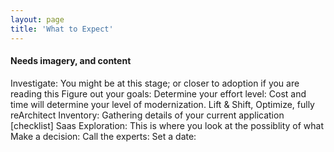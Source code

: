 ```yaml
---
layout: page
title: 'What to Expect'
---
```


#### Needs imagery, and content 


Investigate: You might be at this stage; or closer to adoption if you are reading this 
Figure out your goals: 
Determine your effort level: Cost and time will determine your level of modernization. Lift & Shift, Optimize, fully reArchitect
Inventory: Gathering details of your current application [checklist]
Saas Exploration: This is where you look at the possiblity of what 
Make a decision:
Call the experts:
Set a date:




